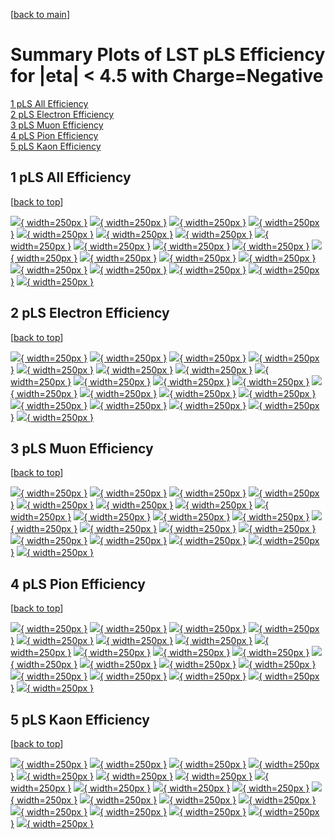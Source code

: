 [[back to main](./)]

# <a name="top"></a> Summary Plots of LST pLS Efficiency for |eta| < 4.5 with Charge=Negative

[1 pLS All Efficiency](#1)<br/>[2 pLS Electron Efficiency](#2)<br/>[3 pLS Muon Efficiency](#3)<br/>[4 pLS Pion Efficiency](#4)<br/>[5 pLS Kaon Efficiency](#5)<br/>



## <a name="1"></a> 1 pLS All Efficiency

 [[back to top](#top)]

[![](../mtv/var/pLS_base_0_-1_eff_pt.png){ width=250px }](pLS_base_0_-1_eff_pt.html)
[![](../mtv/var/pLS_base_0_-1_eff_ptzoom.png){ width=250px }](pLS_base_0_-1_eff_ptzoom.html)
[![](../mtv/var/pLS_base_0_-1_eff_ptlow.png){ width=250px }](pLS_base_0_-1_eff_ptlow.html)
[![](../mtv/var/pLS_base_0_-1_eff_ptlowzoom.png){ width=250px }](pLS_base_0_-1_eff_ptlowzoom.html)
[![](../mtv/var/pLS_base_0_-1_eff_ptmtv.png){ width=250px }](pLS_base_0_-1_eff_ptmtv.html)
[![](../mtv/var/pLS_base_0_-1_eff_ptmtvzoom.png){ width=250px }](pLS_base_0_-1_eff_ptmtvzoom.html)
[![](../mtv/var/pLS_base_0_-1_eff_eta.png){ width=250px }](pLS_base_0_-1_eff_eta.html)
[![](../mtv/var/pLS_base_0_-1_eff_etazoom.png){ width=250px }](pLS_base_0_-1_eff_etazoom.html)
[![](../mtv/var/pLS_base_0_-1_eff_etacoarse.png){ width=250px }](pLS_base_0_-1_eff_etacoarse.html)
[![](../mtv/var/pLS_base_0_-1_eff_etacoarsezoom.png){ width=250px }](pLS_base_0_-1_eff_etacoarsezoom.html)
[![](../mtv/var/pLS_base_0_-1_eff_phi.png){ width=250px }](pLS_base_0_-1_eff_phi.html)
[![](../mtv/var/pLS_base_0_-1_eff_phizoom.png){ width=250px }](pLS_base_0_-1_eff_phizoom.html)
[![](../mtv/var/pLS_base_0_-1_eff_phicoarse.png){ width=250px }](pLS_base_0_-1_eff_phicoarse.html)
[![](../mtv/var/pLS_base_0_-1_eff_phicoarsezoom.png){ width=250px }](pLS_base_0_-1_eff_phicoarsezoom.html)
[![](../mtv/var/pLS_base_0_-1_eff_dxy.png){ width=250px }](pLS_base_0_-1_eff_dxy.html)
[![](../mtv/var/pLS_base_0_-1_eff_dxycoarse.png){ width=250px }](pLS_base_0_-1_eff_dxycoarse.html)
[![](../mtv/var/pLS_base_0_-1_eff_dxycoarsezoom.png){ width=250px }](pLS_base_0_-1_eff_dxycoarsezoom.html)
[![](../mtv/var/pLS_base_0_-1_eff_dz.png){ width=250px }](pLS_base_0_-1_eff_dz.html)
[![](../mtv/var/pLS_base_0_-1_eff_dzcoarse.png){ width=250px }](pLS_base_0_-1_eff_dzcoarse.html)
[![](../mtv/var/pLS_base_0_-1_eff_dzcoarsezoom.png){ width=250px }](pLS_base_0_-1_eff_dzcoarsezoom.html)


## <a name="2"></a> 2 pLS Electron Efficiency

 [[back to top](#top)]

[![](../mtv/var/pLS_base_11_-1_eff_pt.png){ width=250px }](pLS_base_11_-1_eff_pt.html)
[![](../mtv/var/pLS_base_11_-1_eff_ptzoom.png){ width=250px }](pLS_base_11_-1_eff_ptzoom.html)
[![](../mtv/var/pLS_base_11_-1_eff_ptlow.png){ width=250px }](pLS_base_11_-1_eff_ptlow.html)
[![](../mtv/var/pLS_base_11_-1_eff_ptlowzoom.png){ width=250px }](pLS_base_11_-1_eff_ptlowzoom.html)
[![](../mtv/var/pLS_base_11_-1_eff_ptmtv.png){ width=250px }](pLS_base_11_-1_eff_ptmtv.html)
[![](../mtv/var/pLS_base_11_-1_eff_ptmtvzoom.png){ width=250px }](pLS_base_11_-1_eff_ptmtvzoom.html)
[![](../mtv/var/pLS_base_11_-1_eff_eta.png){ width=250px }](pLS_base_11_-1_eff_eta.html)
[![](../mtv/var/pLS_base_11_-1_eff_etazoom.png){ width=250px }](pLS_base_11_-1_eff_etazoom.html)
[![](../mtv/var/pLS_base_11_-1_eff_etacoarse.png){ width=250px }](pLS_base_11_-1_eff_etacoarse.html)
[![](../mtv/var/pLS_base_11_-1_eff_etacoarsezoom.png){ width=250px }](pLS_base_11_-1_eff_etacoarsezoom.html)
[![](../mtv/var/pLS_base_11_-1_eff_phi.png){ width=250px }](pLS_base_11_-1_eff_phi.html)
[![](../mtv/var/pLS_base_11_-1_eff_phizoom.png){ width=250px }](pLS_base_11_-1_eff_phizoom.html)
[![](../mtv/var/pLS_base_11_-1_eff_phicoarse.png){ width=250px }](pLS_base_11_-1_eff_phicoarse.html)
[![](../mtv/var/pLS_base_11_-1_eff_phicoarsezoom.png){ width=250px }](pLS_base_11_-1_eff_phicoarsezoom.html)
[![](../mtv/var/pLS_base_11_-1_eff_dxy.png){ width=250px }](pLS_base_11_-1_eff_dxy.html)
[![](../mtv/var/pLS_base_11_-1_eff_dxycoarse.png){ width=250px }](pLS_base_11_-1_eff_dxycoarse.html)
[![](../mtv/var/pLS_base_11_-1_eff_dxycoarsezoom.png){ width=250px }](pLS_base_11_-1_eff_dxycoarsezoom.html)
[![](../mtv/var/pLS_base_11_-1_eff_dz.png){ width=250px }](pLS_base_11_-1_eff_dz.html)
[![](../mtv/var/pLS_base_11_-1_eff_dzcoarse.png){ width=250px }](pLS_base_11_-1_eff_dzcoarse.html)
[![](../mtv/var/pLS_base_11_-1_eff_dzcoarsezoom.png){ width=250px }](pLS_base_11_-1_eff_dzcoarsezoom.html)


## <a name="3"></a> 3 pLS Muon Efficiency

 [[back to top](#top)]

[![](../mtv/var/pLS_base_13_-1_eff_pt.png){ width=250px }](pLS_base_13_-1_eff_pt.html)
[![](../mtv/var/pLS_base_13_-1_eff_ptzoom.png){ width=250px }](pLS_base_13_-1_eff_ptzoom.html)
[![](../mtv/var/pLS_base_13_-1_eff_ptlow.png){ width=250px }](pLS_base_13_-1_eff_ptlow.html)
[![](../mtv/var/pLS_base_13_-1_eff_ptlowzoom.png){ width=250px }](pLS_base_13_-1_eff_ptlowzoom.html)
[![](../mtv/var/pLS_base_13_-1_eff_ptmtv.png){ width=250px }](pLS_base_13_-1_eff_ptmtv.html)
[![](../mtv/var/pLS_base_13_-1_eff_ptmtvzoom.png){ width=250px }](pLS_base_13_-1_eff_ptmtvzoom.html)
[![](../mtv/var/pLS_base_13_-1_eff_eta.png){ width=250px }](pLS_base_13_-1_eff_eta.html)
[![](../mtv/var/pLS_base_13_-1_eff_etazoom.png){ width=250px }](pLS_base_13_-1_eff_etazoom.html)
[![](../mtv/var/pLS_base_13_-1_eff_etacoarse.png){ width=250px }](pLS_base_13_-1_eff_etacoarse.html)
[![](../mtv/var/pLS_base_13_-1_eff_etacoarsezoom.png){ width=250px }](pLS_base_13_-1_eff_etacoarsezoom.html)
[![](../mtv/var/pLS_base_13_-1_eff_phi.png){ width=250px }](pLS_base_13_-1_eff_phi.html)
[![](../mtv/var/pLS_base_13_-1_eff_phizoom.png){ width=250px }](pLS_base_13_-1_eff_phizoom.html)
[![](../mtv/var/pLS_base_13_-1_eff_phicoarse.png){ width=250px }](pLS_base_13_-1_eff_phicoarse.html)
[![](../mtv/var/pLS_base_13_-1_eff_phicoarsezoom.png){ width=250px }](pLS_base_13_-1_eff_phicoarsezoom.html)
[![](../mtv/var/pLS_base_13_-1_eff_dxy.png){ width=250px }](pLS_base_13_-1_eff_dxy.html)
[![](../mtv/var/pLS_base_13_-1_eff_dxycoarse.png){ width=250px }](pLS_base_13_-1_eff_dxycoarse.html)
[![](../mtv/var/pLS_base_13_-1_eff_dxycoarsezoom.png){ width=250px }](pLS_base_13_-1_eff_dxycoarsezoom.html)
[![](../mtv/var/pLS_base_13_-1_eff_dz.png){ width=250px }](pLS_base_13_-1_eff_dz.html)
[![](../mtv/var/pLS_base_13_-1_eff_dzcoarse.png){ width=250px }](pLS_base_13_-1_eff_dzcoarse.html)
[![](../mtv/var/pLS_base_13_-1_eff_dzcoarsezoom.png){ width=250px }](pLS_base_13_-1_eff_dzcoarsezoom.html)


## <a name="4"></a> 4 pLS Pion Efficiency

 [[back to top](#top)]

[![](../mtv/var/pLS_base_211_-1_eff_pt.png){ width=250px }](pLS_base_211_-1_eff_pt.html)
[![](../mtv/var/pLS_base_211_-1_eff_ptzoom.png){ width=250px }](pLS_base_211_-1_eff_ptzoom.html)
[![](../mtv/var/pLS_base_211_-1_eff_ptlow.png){ width=250px }](pLS_base_211_-1_eff_ptlow.html)
[![](../mtv/var/pLS_base_211_-1_eff_ptlowzoom.png){ width=250px }](pLS_base_211_-1_eff_ptlowzoom.html)
[![](../mtv/var/pLS_base_211_-1_eff_ptmtv.png){ width=250px }](pLS_base_211_-1_eff_ptmtv.html)
[![](../mtv/var/pLS_base_211_-1_eff_ptmtvzoom.png){ width=250px }](pLS_base_211_-1_eff_ptmtvzoom.html)
[![](../mtv/var/pLS_base_211_-1_eff_eta.png){ width=250px }](pLS_base_211_-1_eff_eta.html)
[![](../mtv/var/pLS_base_211_-1_eff_etazoom.png){ width=250px }](pLS_base_211_-1_eff_etazoom.html)
[![](../mtv/var/pLS_base_211_-1_eff_etacoarse.png){ width=250px }](pLS_base_211_-1_eff_etacoarse.html)
[![](../mtv/var/pLS_base_211_-1_eff_etacoarsezoom.png){ width=250px }](pLS_base_211_-1_eff_etacoarsezoom.html)
[![](../mtv/var/pLS_base_211_-1_eff_phi.png){ width=250px }](pLS_base_211_-1_eff_phi.html)
[![](../mtv/var/pLS_base_211_-1_eff_phizoom.png){ width=250px }](pLS_base_211_-1_eff_phizoom.html)
[![](../mtv/var/pLS_base_211_-1_eff_phicoarse.png){ width=250px }](pLS_base_211_-1_eff_phicoarse.html)
[![](../mtv/var/pLS_base_211_-1_eff_phicoarsezoom.png){ width=250px }](pLS_base_211_-1_eff_phicoarsezoom.html)
[![](../mtv/var/pLS_base_211_-1_eff_dxy.png){ width=250px }](pLS_base_211_-1_eff_dxy.html)
[![](../mtv/var/pLS_base_211_-1_eff_dxycoarse.png){ width=250px }](pLS_base_211_-1_eff_dxycoarse.html)
[![](../mtv/var/pLS_base_211_-1_eff_dxycoarsezoom.png){ width=250px }](pLS_base_211_-1_eff_dxycoarsezoom.html)
[![](../mtv/var/pLS_base_211_-1_eff_dz.png){ width=250px }](pLS_base_211_-1_eff_dz.html)
[![](../mtv/var/pLS_base_211_-1_eff_dzcoarse.png){ width=250px }](pLS_base_211_-1_eff_dzcoarse.html)
[![](../mtv/var/pLS_base_211_-1_eff_dzcoarsezoom.png){ width=250px }](pLS_base_211_-1_eff_dzcoarsezoom.html)


## <a name="5"></a> 5 pLS Kaon Efficiency

 [[back to top](#top)]

[![](../mtv/var/pLS_base_321_-1_eff_pt.png){ width=250px }](pLS_base_321_-1_eff_pt.html)
[![](../mtv/var/pLS_base_321_-1_eff_ptzoom.png){ width=250px }](pLS_base_321_-1_eff_ptzoom.html)
[![](../mtv/var/pLS_base_321_-1_eff_ptlow.png){ width=250px }](pLS_base_321_-1_eff_ptlow.html)
[![](../mtv/var/pLS_base_321_-1_eff_ptlowzoom.png){ width=250px }](pLS_base_321_-1_eff_ptlowzoom.html)
[![](../mtv/var/pLS_base_321_-1_eff_ptmtv.png){ width=250px }](pLS_base_321_-1_eff_ptmtv.html)
[![](../mtv/var/pLS_base_321_-1_eff_ptmtvzoom.png){ width=250px }](pLS_base_321_-1_eff_ptmtvzoom.html)
[![](../mtv/var/pLS_base_321_-1_eff_eta.png){ width=250px }](pLS_base_321_-1_eff_eta.html)
[![](../mtv/var/pLS_base_321_-1_eff_etazoom.png){ width=250px }](pLS_base_321_-1_eff_etazoom.html)
[![](../mtv/var/pLS_base_321_-1_eff_etacoarse.png){ width=250px }](pLS_base_321_-1_eff_etacoarse.html)
[![](../mtv/var/pLS_base_321_-1_eff_etacoarsezoom.png){ width=250px }](pLS_base_321_-1_eff_etacoarsezoom.html)
[![](../mtv/var/pLS_base_321_-1_eff_phi.png){ width=250px }](pLS_base_321_-1_eff_phi.html)
[![](../mtv/var/pLS_base_321_-1_eff_phizoom.png){ width=250px }](pLS_base_321_-1_eff_phizoom.html)
[![](../mtv/var/pLS_base_321_-1_eff_phicoarse.png){ width=250px }](pLS_base_321_-1_eff_phicoarse.html)
[![](../mtv/var/pLS_base_321_-1_eff_phicoarsezoom.png){ width=250px }](pLS_base_321_-1_eff_phicoarsezoom.html)
[![](../mtv/var/pLS_base_321_-1_eff_dxy.png){ width=250px }](pLS_base_321_-1_eff_dxy.html)
[![](../mtv/var/pLS_base_321_-1_eff_dxycoarse.png){ width=250px }](pLS_base_321_-1_eff_dxycoarse.html)
[![](../mtv/var/pLS_base_321_-1_eff_dxycoarsezoom.png){ width=250px }](pLS_base_321_-1_eff_dxycoarsezoom.html)
[![](../mtv/var/pLS_base_321_-1_eff_dz.png){ width=250px }](pLS_base_321_-1_eff_dz.html)
[![](../mtv/var/pLS_base_321_-1_eff_dzcoarse.png){ width=250px }](pLS_base_321_-1_eff_dzcoarse.html)
[![](../mtv/var/pLS_base_321_-1_eff_dzcoarsezoom.png){ width=250px }](pLS_base_321_-1_eff_dzcoarsezoom.html)
